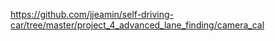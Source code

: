 https://github.com/jjeamin/self-driving-car/tree/master/project_4_advanced_lane_finding/camera_cal


